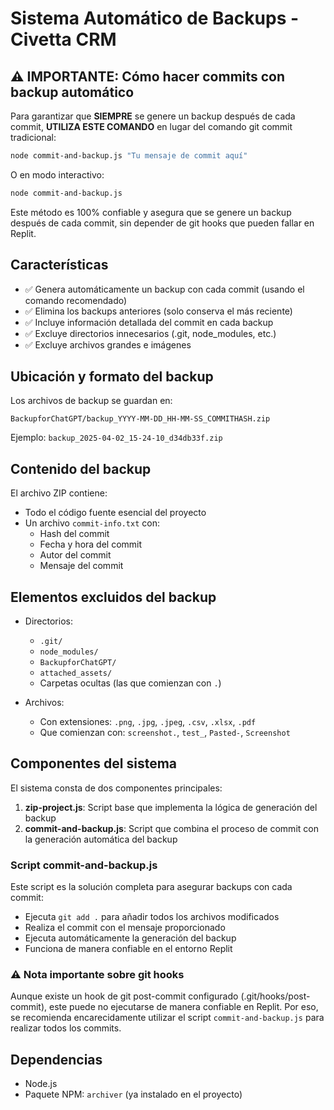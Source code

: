 # Sistema Automático de Backups - Civetta CRM

## ⚠️ IMPORTANTE: Cómo hacer commits con backup automático

Para garantizar que **SIEMPRE** se genere un backup después de cada commit, **UTILIZA ESTE COMANDO** en lugar del comando git commit tradicional:

```bash
node commit-and-backup.js "Tu mensaje de commit aquí"
```

O en modo interactivo:

```bash
node commit-and-backup.js
```

Este método es 100% confiable y asegura que se genere un backup después de cada commit, sin depender de git hooks que pueden fallar en Replit.

## Características

- ✅ Genera automáticamente un backup con cada commit (usando el comando recomendado)
- ✅ Elimina los backups anteriores (solo conserva el más reciente)
- ✅ Incluye información detallada del commit en cada backup
- ✅ Excluye directorios innecesarios (.git, node_modules, etc.)
- ✅ Excluye archivos grandes e imágenes

## Ubicación y formato del backup

Los archivos de backup se guardan en:

```
BackupforChatGPT/backup_YYYY-MM-DD_HH-MM-SS_COMMITHASH.zip
```

Ejemplo: `backup_2025-04-02_15-24-10_d34db33f.zip`

## Contenido del backup

El archivo ZIP contiene:
- Todo el código fuente esencial del proyecto
- Un archivo `commit-info.txt` con:
  - Hash del commit
  - Fecha y hora del commit
  - Autor del commit
  - Mensaje del commit

## Elementos excluidos del backup

- Directorios:
  - `.git/`
  - `node_modules/`
  - `BackupforChatGPT/`
  - `attached_assets/`
  - Carpetas ocultas (las que comienzan con `.`)

- Archivos:
  - Con extensiones: `.png`, `.jpg`, `.jpeg`, `.csv`, `.xlsx`, `.pdf`
  - Que comienzan con: `screenshot.`, `test_`, `Pasted-`, `Screenshot`

## Componentes del sistema

El sistema consta de dos componentes principales:

1. **zip-project.js**: Script base que implementa la lógica de generación del backup
2. **commit-and-backup.js**: Script que combina el proceso de commit con la generación automática del backup

### Script commit-and-backup.js

Este script es la solución completa para asegurar backups con cada commit:
- Ejecuta `git add .` para añadir todos los archivos modificados
- Realiza el commit con el mensaje proporcionado
- Ejecuta automáticamente la generación del backup
- Funciona de manera confiable en el entorno Replit

### ⚠️ Nota importante sobre git hooks

Aunque existe un hook de git post-commit configurado (.git/hooks/post-commit), este puede no ejecutarse de manera confiable en Replit. Por eso, se recomienda encarecidamente utilizar el script `commit-and-backup.js` para realizar todos los commits.

## Dependencias

- Node.js
- Paquete NPM: `archiver` (ya instalado en el proyecto)
